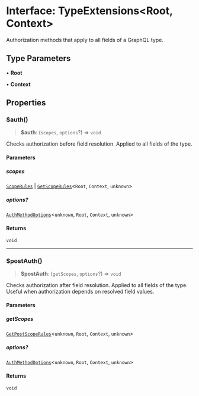 # Interface: TypeExtensions\<Root, Context\>

Authorization methods that apply to all fields of a GraphQL type.

## Type Parameters

• **Root**

• **Context**

## Properties

### $auth()

> **$auth**: (`scopes`, `options`?) => `void`

Checks authorization before field resolution.
Applied to all fields of the type.

#### Parameters

##### scopes

[`ScopeRules`](../../../type-aliases/ScopeRules.md) | [`GetScopeRules`](../../../type-aliases/GetScopeRules.md)\<`Root`, `Context`, `unknown`\>

##### options?

[`AuthMethodOptions`](../../../interfaces/AuthMethodOptions.md)\<`unknown`, `Root`, `Context`, `unknown`\>

#### Returns

`void`

---

### $postAuth()

> **$postAuth**: (`getScopes`, `options`?) => `void`

Checks authorization after field resolution.
Applied to all fields of the type.
Useful when authorization depends on resolved field values.

#### Parameters

##### getScopes

[`GetPostScopeRules`](../../../type-aliases/GetPostScopeRules.md)\<`unknown`, `Root`, `Context`, `unknown`\>

##### options?

[`AuthMethodOptions`](../../../interfaces/AuthMethodOptions.md)\<`unknown`, `Root`, `Context`, `unknown`\>

#### Returns

`void`
